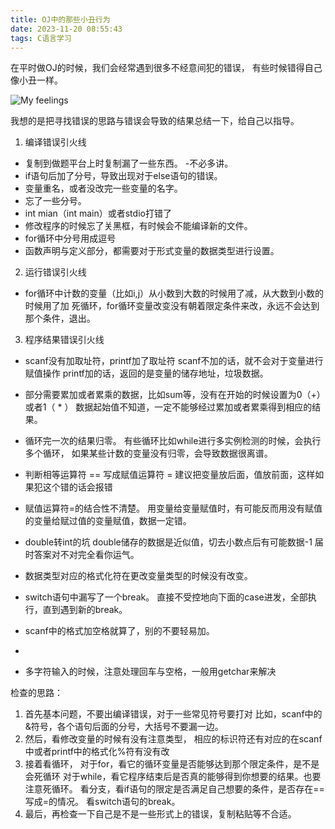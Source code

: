 ```yaml
---
title: OJ中的那些小丑行为
date: 2023-11-20 08:55:43
tags: C语言学习
---
```

在平时做OJ的时候，我们会经常遇到很多不经意间犯的错误，
有些时候错得自己像小丑一样。

![My feelings](OJclown.png)

我想的是把寻找错误的思路与错误会导致的结果总结一下，给自己以指导。

1. 编译错误引火线
+ 复制到做题平台上时复制漏了一些东西。 -不必多讲。
+ if语句后加了分号，导致出现对于else语句的错误。
+ 变量重名，或者没改完一些变量的名字。
+ 忘了一些分号。
+ int mian（int main）或者stdio打错了
+ 修改程序的时候忘了关黑框，有时候会不能编译新的文件。
+ for循环中分号用成逗号
+ 函数声明与定义部分，都需要对于形式变量的数据类型进行设置。

2. 运行错误引火线
+ for循环中计数的变量（比如i,j）从小数到大数的时候用了减，从大数到小数的时候用了加
	死循环，for循环变量改变没有朝着限定条件来改，永远不会达到那个条件，退出。

3. 程序结果错误引火线
+ scanf没有加取址符，printf加了取址符
	scanf不加的话，就不会对于变量进行赋值操作
	printf加的话，返回的是变量的储存地址，垃圾数据。

+ 部分需要累加或者累乘的数据，比如sum等，没有在开始的时候设置为0（+）或者1（ * ）
	数据起始值不知道，一定不能够经过累加或者累乘得到相应的结果。

+ 循环完一次的结果归零。
	有些循环比如while进行多实例检测的时候，会执行多个循环，
	如果某些计数的变量没有归零，会导致数据很离谱。

+ 判断相等运算符 == 写成赋值运算符 = 
	建议把变量放后面，值放前面，这样如果犯这个错的话会报错

+ 赋值运算符=的结合性不清楚。
	用变量给变量赋值时，有可能反而用没有赋值的变量给赋过值的变量赋值，数据一定错。

+ double转int的坑
	double储存的数据是近似值，切去小数点后有可能数据-1
	届时答案对不对完全看你运气。

+ 数据类型对应的格式化符在更改变量类型的时候没有改变。

+ switch语句中漏写了一个break。
	直接不受控地向下面的case进发，全部执行，直到遇到新的break。

+ scanf中的格式加空格就算了，别的不要轻易加。
+ 
+ 多字符输入的时候，注意处理回车与空格，一般用getchar来解决

检查的思路：
1. 首先基本问题，不要出编译错误，对于一些常见符号要打对
	比如，scanf中的&符号，各个语句后面的分号，大括号不要漏一边。
2. 然后，看修改变量的时候有没有注意类型，
相应的标识符还有对应的在scanf中或者printf中的格式化%符有没有改
3. 接着看循环，
对于for，看它的循环变量是否能够达到那个限定条件，是不是会死循环
对于while，看它程序结束后是否真的能够得到你想要的结果。也要注意死循环。
看分支，看if语句的限定是否满足自己想要的条件，是否存在== 写成=的情况。
看switch语句的break。
4. 最后，再检查一下自己是不是一些形式上的错误，复制粘贴等不合适。